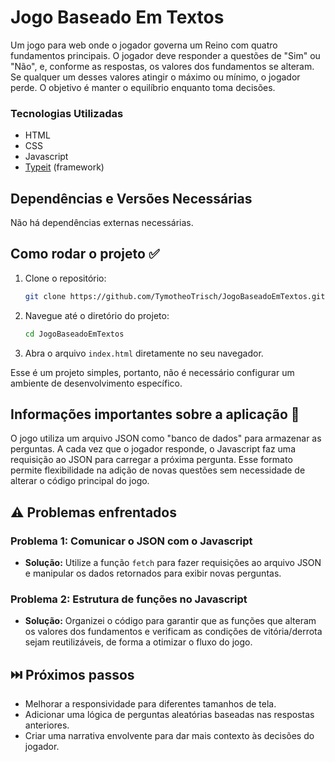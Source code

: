 # Jogo Baseado Em Textos

Um jogo para web onde o jogador governa um Reino com quatro fundamentos principais. O jogador deve responder a questões de "Sim" ou "Não", e, conforme as respostas, os valores dos fundamentos se alteram. Se qualquer um desses valores atingir o máximo ou mínimo, o jogador perde. O objetivo é manter o equilíbrio enquanto toma decisões.

### Tecnologias Utilizadas

- HTML
- CSS
- Javascript
- [Typeit](https://typeitjs.com/) (framework)

## Dependências e Versões Necessárias

Não há dependências externas necessárias.

## Como rodar o projeto ✅

1. Clone o repositório:
   ```bash
   git clone https://github.com/TymotheoTrisch/JogoBaseadoEmTextos.git
   ```
2. Navegue até o diretório do projeto:
   ```bash
   cd JogoBaseadoEmTextos
   ```
3. Abra o arquivo `index.html` diretamente no seu navegador.

Esse é um projeto simples, portanto, não é necessário configurar um ambiente de desenvolvimento específico.

## Informações importantes sobre a aplicação 📌

O jogo utiliza um arquivo JSON como "banco de dados" para armazenar as perguntas. A cada vez que o jogador responde, o Javascript faz uma requisição ao JSON para carregar a próxima pergunta. Esse formato permite flexibilidade na adição de novas questões sem necessidade de alterar o código principal do jogo.

## ⚠️ Problemas enfrentados

### Problema 1: Comunicar o JSON com o Javascript
- **Solução:** Utilize a função `fetch` para fazer requisições ao arquivo JSON e manipular os dados retornados para exibir novas perguntas.

### Problema 2: Estrutura de funções no Javascript
- **Solução:** Organizei o código para garantir que as funções que alteram os valores dos fundamentos e verificam as condições de vitória/derrota sejam reutilizáveis, de forma a otimizar o fluxo do jogo.

## ⏭️ Próximos passos

- Melhorar a responsividade para diferentes tamanhos de tela.
- Adicionar uma lógica de perguntas aleatórias baseadas nas respostas anteriores.
- Criar uma narrativa envolvente para dar mais contexto às decisões do jogador.

